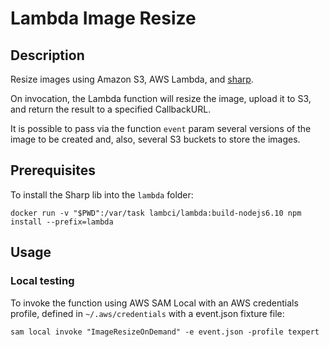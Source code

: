 # Lambda Image Resize 

## Description

Resize images using Amazon S3, AWS Lambda, and [sharp][sharp].  

On invocation, the Lambda function will resize the image, upload it to S3, and return the result to a specified 
CallbackURL. 

It is possible to pass via the function `event` param several versions of the image to be created and, also, several S3 buckets to store the images.

## Prerequisites

To install the Sharp lib into the `lambda` folder:

```
docker run -v "$PWD":/var/task lambci/lambda:build-nodejs6.10 npm install --prefix=lambda
```

## Usage

### Local testing

To invoke the function using AWS SAM Local with an AWS credentials profile, defined in `~/.aws/credentials` with a event.json fixture file:

```
sam local invoke "ImageResizeOnDemand" -e event.json -profile texpert
```

[sharp]: https://github.com/lovell/sharp
